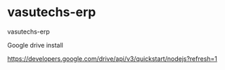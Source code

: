 # vasutechs-erp
vasutechs-erp

Google drive install

https://developers.google.com/drive/api/v3/quickstart/nodejs?refresh=1